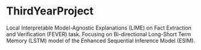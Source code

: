 # ThirdYearProject
Local Interpretable Model-Agnostic Explanations (LIME) on Fact Extraction and Verification (FEVER) task. Focusing on Bi-directional Long-Short Term Memory (LSTM) model of the Enhanced Sequential Inference Model (ESIM).
